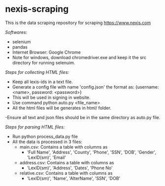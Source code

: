 # nexis-scraping

This is the data scraping repository for scraping https://www.nexis.com

*Softwares:*
- selenium 
- pandas
- Internet Browser: Google Chrome
- Note for windows, download chromedriver.exe and keep it the src directory for running selenuim.


*Steps for collecting HTML files:*

- Keep all lexis-ids in a text file.
- Generate a config file with name 'config.json' the format as: {username:\<name\>, password: \<password\>}
- This will be used in signing in website.
- Use command python auto.py <file_name>
- All the html files will be generates in html/ folder.

-Ensure all text and json files should be in the same directory as auto.py file.

*Steps for parsing HTML files:*

- Run python process_data.py file
- All the data is processed in 3 files:
  - main.csv: Contains a table with columns as
    - 'Full Name', 'Address', 'County', 'Phone', 'SSN', 'DOB', 'Gender', 'LexID(sm)', 'Email'
  - address.csv: Contains a table with columns as
    - 'LexID(sm)', 'Address', 'Dates', 'Phone No'
  - relative.csv: Contains a table with columns as 
    - 'LexID(sm)', 'Name', 'AlterName', 'SSN', 'DOB'
